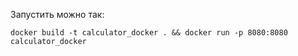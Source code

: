 Запустить можно так:
```
docker build -t calculator_docker . && docker run -p 8080:8080 calculator_docker
```
